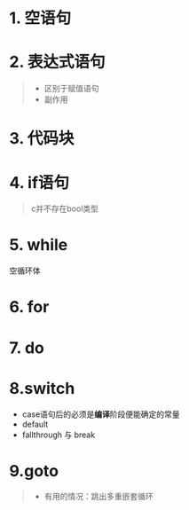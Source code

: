 # 1. 空语句

# 2. 表达式语句

>- 区别于赋值语句 
>- 副作用

# 3. 代码块

# 4. if语句

> c并不存在bool类型

# 5. while

空循环体

# 6. for

# 7. do

# 8.switch

- case语句后的必须是**编译**阶段便能确定的常量
- default
- fallthrough 与 break

# 9.goto

>- 有用的情况：跳出多重嵌套循环
